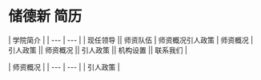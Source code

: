 # 储德新 简历

| 学院简介 |
| --- | --- |
| 现任领导 || 师资队伍 | 师资概况引人政策 | 师资概况 | 引人政策 || 师资概况 || 引人政策 || 机构设置 || 联系我们 |

| 师资概况 |
| --- | --- |
| 引人政策 |
